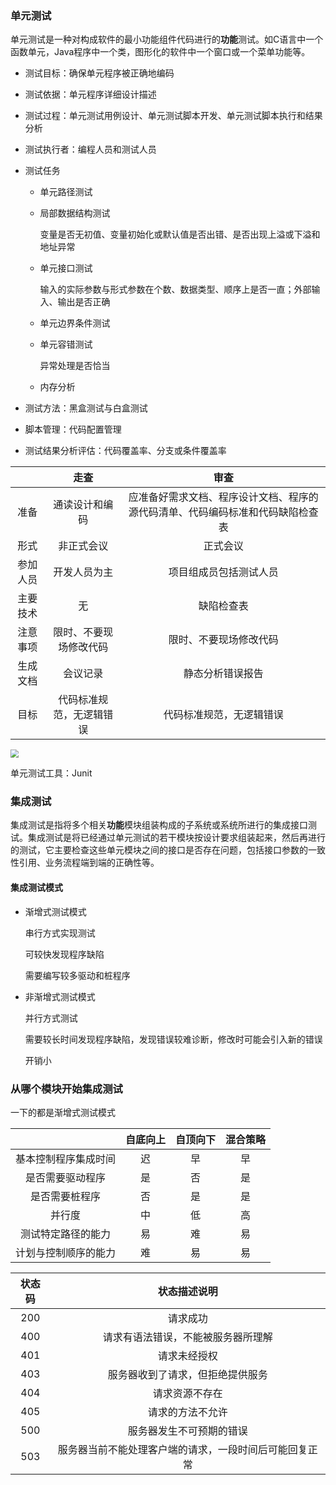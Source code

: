 ### 单元测试

单元测试是一种对构成软件的最小功能组件代码进行的**功能**测试。如C语言中一个函数单元，Java程序中一个类，图形化的软件中一个窗口或一个菜单功能等。

* 测试目标：确保单元程序被正确地编码

* 测试依据：单元程序详细设计描述

* 测试过程：单元测试用例设计、单元测试脚本开发、单元测试脚本执行和结果分析

* 测试执行者：编程人员和测试人员

* 测试任务

  * 单元路径测试

  * 局部数据结构测试

    变量是否无初值、变量初始化或默认值是否出错、是否出现上溢或下溢和地址异常

  * 单元接口测试

    输入的实际参数与形式参数在个数、数据类型、顺序上是否一直；外部输入、输出是否正确

  * 单元边界条件测试

  * 单元容错测试

    异常处理是否恰当

  * 内存分析

* 测试方法：黑盒测试与白盒测试

* 脚本管理：代码配置管理

* 测试结果分析评估：代码覆盖率、分支或条件覆盖率

|          |           走查           |                             审查                             |
| :------: | :----------------------: | :----------------------------------------------------------: |
|   准备   |      通读设计和编码      | 应准备好需求文档、程序设计文档、程序的源代码清单、代码编码标准和代码缺陷检查表 |
|   形式   |        非正式会议        |                           正式会议                           |
| 参加人员 |       开发人员为主       |                    项目组成员包括测试人员                    |
| 主要技术 |            无            |                          缺陷检查表                          |
| 注意事项 |  限时、不要现场修改代码  |                    限时、不要现场修改代码                    |
| 生成文档 |         会议记录         |                       静态分析错误报告                       |
|   目标   | 代码标准规范，无逻辑错误 |                   代码标准规范，无逻辑错误                   |

<img src="https://img-blog.csdnimg.cn/a73add7b66934e97b406112e3c6e21f0.png" style="zoom:80%;" />

单元测试工具：Junit

### 集成测试

集成测试是指将多个相关**功能**模块组装构成的子系统或系统所进行的集成接口测试。集成测试是将已经通过单元测试的若干模块按设计要求组装起来，然后再进行的测试，它主要检查这些单元模块之间的接口是否存在问题，包括接口参数的一致性引用、业务流程端到端的正确性等。

#### 集成测试模式

* 渐增式测试模式

  串行方式实现测试

  可较快发现程序缺陷

  需要编写较多驱动和桩程序

* 非渐增式测试模式

  并行方式测试

  需要较长时间发现程序缺陷，发现错误较难诊断，修改时可能会引入新的错误

  开销小

### 从哪个模块开始集成测试

一下的都是渐增式测试模式

|                      | 自底向上 | 自顶向下 | 混合策略 |
| :------------------: | :------: | :------: | :------: |
| 基本控制程序集成时间 |    迟    |    早    |    早    |
|   是否需要驱动程序   |    是    |    否    |    是    |
|    是否需要桩程序    |    否    |    是    |    是    |
|        并行度        |    中    |    低    |    高    |
|  测试特定路径的能力  |    易    |    难    |    易    |
| 计划与控制顺序的能力 |    难    |    易    |    易    |

| 状态码 |                      状态描述说明                      |
| :----: | :----------------------------------------------------: |
|  200   |                        请求成功                        |
|  400   |           请求有语法错误，不能被服务器所理解           |
|  401   |                      请求未经授权                      |
|  403   |            服务器收到了请求，但拒绝提供服务            |
|  404   |                     请求资源不存在                     |
|  405   |                    请求的方法不允许                    |
|  500   |                服务器发生不可预期的错误                |
|  503   | 服务器当前不能处理客户端的请求，一段时间后可能回复正常 |

